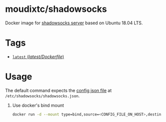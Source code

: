 # moudixtc/shadowsocks
Docker image for [shadowsocks server](https://github.com/shadowsocks/shadowsocks/tree/master) based on Ubuntu 18.04 LTS.

# Tags
- [`latest` (*latest/Dockerfile*)](https://github.com/moudixtc/docker-shadowsocks/blob/master/latest/Dockerfile)

# Usage
The default command expects the [config json file](https://github.com/shadowsocks/shadowsocks/wiki/Configuration-via-Config-File) at `/etc/shadowsocks/shadowsocks.json`.
1. Use docker's bind mount
    ```bash
    docker run -d --mount type=bind,source=<CONFIG_FILE_ON_HOST>,destination=/etc/shadowsocks/shadowsocks.json,readonly moudixtc/shadowsocks
    ```
